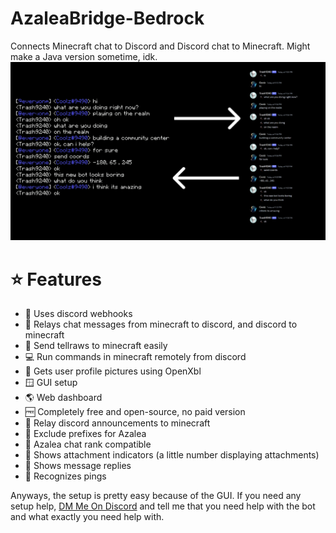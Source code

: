 # AzaleaBridge-Bedrock
Connects Minecraft chat to Discord and Discord chat to Minecraft. Might make a Java version sometime, idk.
![Thumbnail](l2pMraP.png)

# ⭐ Features
* 🔗 Uses discord webhooks
* 📄 Relays chat messages from minecraft to discord, and discord to minecraft
* 💬 Send tellraws to minecraft easily
* 💻 Run commands in minecraft remotely from discord
* 👤 Gets user profile pictures using OpenXbl
* 🪟 GUI setup
* 🌎 Web dashboard
* 🆓 Completely free and open-source, no paid version
* 📢 Relay discord announcements to minecraft
* 🚫 Exclude prefixes for Azalea
* 💬 Azalea chat rank compatible
* 📎 Shows attachment indicators (a little number displaying attachments)
* 💬 Shows message replies
* 🔴 Recognizes pings

Anyways, the setup is pretty easy because of the GUI. If you need any setup help, [DM Me On Discord](https://discord.com/users/693208615451885568) and tell me that you need help with the bot and what exactly you need help with.
